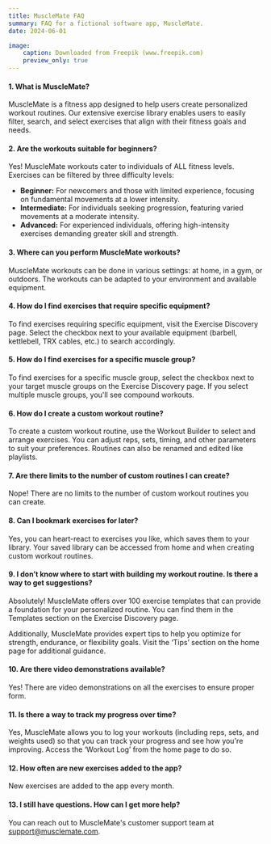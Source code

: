 ```yaml
---
title: MuscleMate FAQ
summary: FAQ for a fictional software app, MuscleMate. 
date: 2024-06-01

image: 
    caption: Downloaded from Freepik (www.freepik.com)
    preview_only: true
---
```


#### 1. What is MuscleMate?

MuscleMate is a fitness app designed to help users create personalized workout routines. Our extensive exercise library enables users to easily filter, search, and select exercises that align with their fitness goals and needs. <br>


#### 2. Are the workouts suitable for beginners?

Yes! MuscleMate workouts cater to individuals of ALL fitness levels. Exercises can be filtered by three difficulty levels: <br>

- **Beginner:** For newcomers and those with limited experience, focusing on fundamental movements at a lower intensity.
- **Intermediate:** For individuals seeking progression, featuring varied movements at a moderate intensity.
- **Advanced:** For experienced individuals, offering high-intensity exercises demanding greater skill and strength.


#### 3. Where can you perform MuscleMate workouts?

MuscleMate workouts can be done in various settings: at home, in a gym, or outdoors. The workouts can be adapted to your environment and available equipment.


#### 4. How do I find exercises that require specific equipment?

   To find exercises requiring specific equipment, visit the Exercise Discovery page. Select the checkbox next to your available equipment (barbell, kettlebell, TRX cables, etc.) to search accordingly. 


#### 5. How do I find exercises for a specific muscle group?

To find exercises for a specific muscle group, select the checkbox next to your target muscle groups on the Exercise Discovery page. If you select multiple muscle groups, you'll see compound workouts.

#### 6. How do I create a custom workout routine?

To create a custom workout routine, use the Workout Builder to select and arrange exercises. You can adjust reps, sets, timing, and other parameters to suit your preferences. Routines can also be renamed and edited like playlists.

#### 7. Are there limits to the number of custom routines I can create?

Nope! There are no limits to the number of custom workout routines you can create.

#### 8. Can I bookmark exercises for later?

Yes, you can heart-react to exercises you like, which saves them to your library. Your saved library can be accessed from home and when creating custom workout routines.

#### 9. I don’t know where to start with building my workout routine. Is there a way to get suggestions?

Absolutely! MuscleMate offers over 100 exercise templates that can provide a foundation for your personalized routine. You can find them in the Templates section on the Exercise Discovery page. 

Additionally, MuscleMate provides expert tips to help you optimize for strength, endurance, or flexibility goals. Visit the ‘Tips’ section on the home page for additional guidance. 

#### 10. Are there video demonstrations available?

Yes! There are video demonstrations on all the exercises to ensure proper form.

#### 11. Is there a way to track my progress over time?

Yes, MuscleMate allows you to log your workouts (including reps, sets, and weights used) so that you can track your progress and see how you're improving. Access the ‘Workout Log’ from the home page to do so. 

#### 12. How often are new exercises added to the app?

New exercises are added to the app every month.

#### 13. I still have questions. How can I get more help?

You can reach out to MuscleMate's customer support team at support@musclemate.com. 

<br>